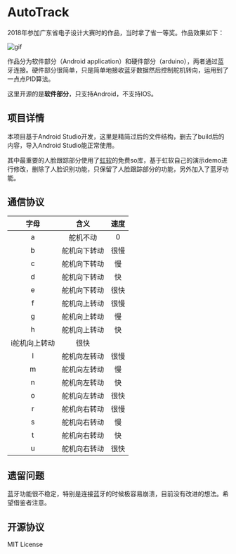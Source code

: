 # AutoTrack

2018年参加广东省电子设计大赛时的作品，当时拿了省一等奖。作品效果如下：

![gif]()

作品分为软件部分（Android application）和硬件部分（arduino），两者通过蓝牙连接。硬件部分很简单，只是简单地接收蓝牙数据然后控制舵机转向，运用到了一点点PID算法。

这里开源的是**软件部分**，只支持Android，不支持IOS。

## 项目详情

本项目基于Android Studio开发，这里是精简过后的文件结构，删去了build后的内容，导入Android Studio能正常使用。

其中最重要的人脸跟踪部分使用了[虹软](http://www.arcsoft.com.cn/technology/face.html)的免费so库，基于虹软自己的演示demo进行修改，删除了人脸识别功能，只保留了人脸跟踪部分的功能，另外加入了蓝牙功能。

## 通信协议

字母|含义|速度
:--:|:--:|:--:
a|舵机不动|0
b|舵机向下转动|很慢
c|舵机向下转动|慢
d|舵机向下转动|快
e|舵机向下转动|很快
f|舵机向上转动|很慢
g|舵机向上转动|慢
h|舵机向上转动|快
i舵机向上转动|很快
l|舵机向左转动|很慢
m|舵机向左转动|慢
n|舵机向左转动|快
o|舵机向左转动|很快
r|舵机向右转动|很慢
s|舵机向右转动|慢
t|舵机向右转动|快
u|舵机向右转动|很快

## 遗留问题

蓝牙功能很不稳定，特别是连接蓝牙的时候极容易崩溃，目前没有改进的想法。希望借鉴者注意。

## 开源协议

MIT License
